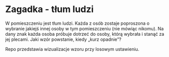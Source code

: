 # Zagadka - tłum ludzi

W pomieszczeniu jest tłum ludzi. Każda z osób zostaje poproszona o wybranie jakiejś innej osoby  w tym pomieszczeniu (nie mówiąc nikomu). Na dany znak każda osoba próbuje dotrzeć do osoby, którą wybrała i stanąć za jej plecami. 
Jaki wzór powstanie, kiedy „kurz opadnie”?

Repo przedstawia wizualizacje wzoru przy losowym ustawieniu.